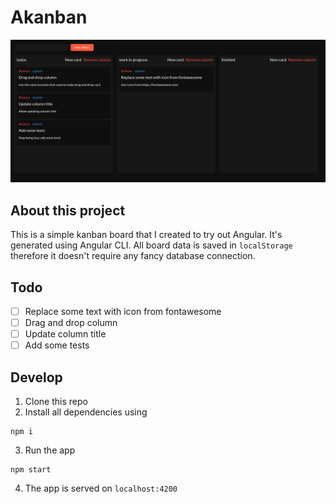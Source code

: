 # Akanban

<p algin="center">
  <img src="assets/screenshot.png">
</p>

## About this project

This is a simple kanban board that I created to try out Angular. It's generated using Angular CLI. All board data is saved in `localStorage` therefore it doesn't require any fancy database connection.

## Todo

- [ ] Replace some text with icon from fontawesome
- [ ] Drag and drop column
- [ ] Update column title
- [ ] Add some tests

## Develop

1. Clone this repo
2. Install all dependencies using

```
npm i
```

3. Run the app

```
npm start
```

4. The app is served on `localhost:4200`
